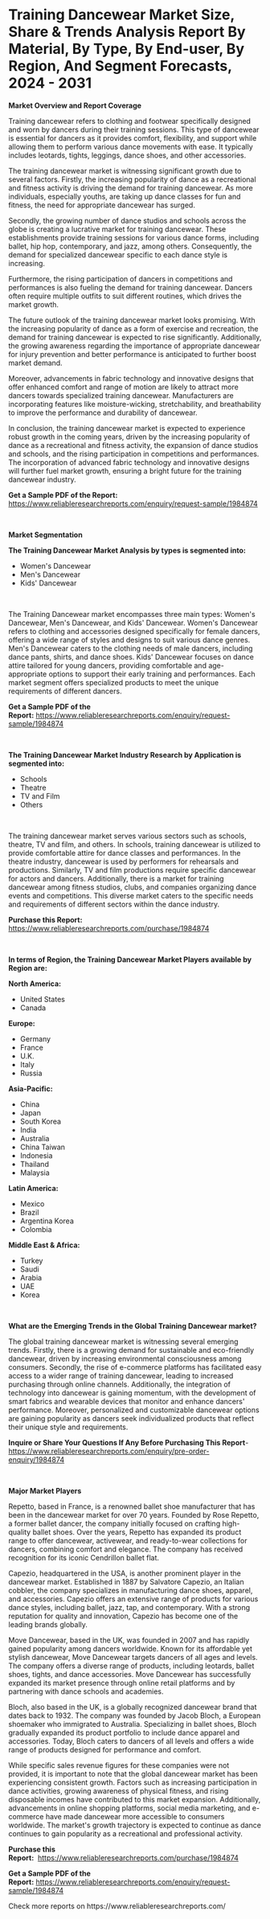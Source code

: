 <p><h1>Training Dancewear Market Size, Share & Trends Analysis Report By Material, By Type, By End-user, By Region, And Segment Forecasts, 2024 - 2031</h1></p><p><strong>Market Overview and Report Coverage</strong></p>
<p><p>Training dancewear refers to clothing and footwear specifically designed and worn by dancers during their training sessions. This type of dancewear is essential for dancers as it provides comfort, flexibility, and support while allowing them to perform various dance movements with ease. It typically includes leotards, tights, leggings, dance shoes, and other accessories.</p><p>The training dancewear market is witnessing significant growth due to several factors. Firstly, the increasing popularity of dance as a recreational and fitness activity is driving the demand for training dancewear. As more individuals, especially youths, are taking up dance classes for fun and fitness, the need for appropriate dancewear has surged.</p><p>Secondly, the growing number of dance studios and schools across the globe is creating a lucrative market for training dancewear. These establishments provide training sessions for various dance forms, including ballet, hip hop, contemporary, and jazz, among others. Consequently, the demand for specialized dancewear specific to each dance style is increasing.</p><p>Furthermore, the rising participation of dancers in competitions and performances is also fueling the demand for training dancewear. Dancers often require multiple outfits to suit different routines, which drives the market growth.</p><p>The future outlook of the training dancewear market looks promising. With the increasing popularity of dance as a form of exercise and recreation, the demand for training dancewear is expected to rise significantly. Additionally, the growing awareness regarding the importance of appropriate dancewear for injury prevention and better performance is anticipated to further boost market demand.</p><p>Moreover, advancements in fabric technology and innovative designs that offer enhanced comfort and range of motion are likely to attract more dancers towards specialized training dancewear. Manufacturers are incorporating features like moisture-wicking, stretchability, and breathability to improve the performance and durability of dancewear.</p><p>In conclusion, the training dancewear market is expected to experience robust growth in the coming years, driven by the increasing popularity of dance as a recreational and fitness activity, the expansion of dance studios and schools, and the rising participation in competitions and performances. The incorporation of advanced fabric technology and innovative designs will further fuel market growth, ensuring a bright future for the training dancewear industry.</p></p>
<p><strong>Get a Sample PDF of the Report:</strong> <a href="https://www.reliableresearchreports.com/enquiry/request-sample/1984874">https://www.reliableresearchreports.com/enquiry/request-sample/1984874</a></p>
<p>&nbsp;</p>
<p><strong>Market Segmentation</strong></p>
<p><strong>The Training Dancewear Market Analysis by types is segmented into:</strong></p>
<p><ul><li>Women's Dancewear</li><li>Men's Dancewear</li><li>Kids' Dancewear</li></ul></p>
<p>&nbsp;</p>
<p><p>The Training Dancewear market encompasses three main types: Women's Dancewear, Men's Dancewear, and Kids' Dancewear. Women's Dancewear refers to clothing and accessories designed specifically for female dancers, offering a wide range of styles and designs to suit various dance genres. Men's Dancewear caters to the clothing needs of male dancers, including dance pants, shirts, and dance shoes. Kids' Dancewear focuses on dance attire tailored for young dancers, providing comfortable and age-appropriate options to support their early training and performances. Each market segment offers specialized products to meet the unique requirements of different dancers.</p></p>
<p><strong>Get a Sample PDF of the Report:</strong>&nbsp;<a href="https://www.reliableresearchreports.com/enquiry/request-sample/1984874">https://www.reliableresearchreports.com/enquiry/request-sample/1984874</a></p>
<p>&nbsp;</p>
<p><strong>The Training Dancewear Market Industry Research by Application is segmented into:</strong></p>
<p><ul><li>Schools</li><li>Theatre</li><li>TV and Film</li><li>Others</li></ul></p>
<p>&nbsp;</p>
<p><p>The training dancewear market serves various sectors such as schools, theatre, TV and film, and others. In schools, training dancewear is utilized to provide comfortable attire for dance classes and performances. In the theatre industry, dancewear is used by performers for rehearsals and productions. Similarly, TV and film productions require specific dancewear for actors and dancers. Additionally, there is a market for training dancewear among fitness studios, clubs, and companies organizing dance events and competitions. This diverse market caters to the specific needs and requirements of different sectors within the dance industry.</p></p>
<p><strong>Purchase this Report:</strong>&nbsp; <a href="https://www.reliableresearchreports.com/purchase/1984874">https://www.reliableresearchreports.com/purchase/1984874</a></p>
<p>&nbsp;</p>
<p><strong>In terms of Region, the Training Dancewear Market Players available by Region are:</strong></p>
<p>
    <p> <strong> North America: </strong>
        <ul>
            <li>United States</li>
            <li>Canada</li>
        </ul>
        </p> 
    <p> <strong> Europe: </strong>
        <ul>
            <li>Germany</li>
            <li>France</li>
            <li>U.K.</li>
            <li>Italy</li>
            <li>Russia</li>
        </ul>
        </p> 
    <p> <strong> Asia-Pacific: </strong>
        <ul>
            <li>China</li>
            <li>Japan</li>
            <li>South Korea</li>
            <li>India</li>
            <li>Australia</li>
            <li>China Taiwan</li>
            <li>Indonesia</li>
            <li>Thailand</li>
            <li>Malaysia</li>
        </ul>
        </p> 
    <p> <strong> Latin America: </strong>
        <ul>
            <li>Mexico</li>
            <li>Brazil</li>
            <li>Argentina Korea</li>
            <li>Colombia</li>
        </ul>
        </p> 
    <p> <strong> Middle East & Africa: </strong>
        <ul>
            <li>Turkey</li>
            <li>Saudi</li>
            <li>Arabia</li>
            <li>UAE</li>
            <li>Korea</li>
        </ul>
    </p>
    </p>
<p>&nbsp;</p>
<p><strong>What are the Emerging Trends in the Global Training Dancewear market?</strong></p>
<p><p>The global training dancewear market is witnessing several emerging trends. Firstly, there is a growing demand for sustainable and eco-friendly dancewear, driven by increasing environmental consciousness among consumers. Secondly, the rise of e-commerce platforms has facilitated easy access to a wider range of training dancewear, leading to increased purchasing through online channels. Additionally, the integration of technology into dancewear is gaining momentum, with the development of smart fabrics and wearable devices that monitor and enhance dancers' performance. Moreover, personalized and customizable dancewear options are gaining popularity as dancers seek individualized products that reflect their unique style and requirements.</p></p>
<p><strong>Inquire or Share Your Questions If Any Before Purchasing This Report</strong>- <a href="https://www.reliableresearchreports.com/enquiry/pre-order-enquiry/1984874">https://www.reliableresearchreports.com/enquiry/pre-order-enquiry/1984874</a></p>
<p>&nbsp;</p>
<p><strong>Major Market Players</strong></p>
<p><p>Repetto, based in France, is a renowned ballet shoe manufacturer that has been in the dancewear market for over 70 years. Founded by Rose Repetto, a former ballet dancer, the company initially focused on crafting high-quality ballet shoes. Over the years, Repetto has expanded its product range to offer dancewear, activewear, and ready-to-wear collections for dancers, combining comfort and elegance. The company has received recognition for its iconic Cendrillon ballet flat.</p><p>Capezio, headquartered in the USA, is another prominent player in the dancewear market. Established in 1887 by Salvatore Capezio, an Italian cobbler, the company specializes in manufacturing dance shoes, apparel, and accessories. Capezio offers an extensive range of products for various dance styles, including ballet, jazz, tap, and contemporary. With a strong reputation for quality and innovation, Capezio has become one of the leading brands globally.</p><p>Move Dancewear, based in the UK, was founded in 2007 and has rapidly gained popularity among dancers worldwide. Known for its affordable yet stylish dancewear, Move Dancewear targets dancers of all ages and levels. The company offers a diverse range of products, including leotards, ballet shoes, tights, and dance accessories. Move Dancewear has successfully expanded its market presence through online retail platforms and by partnering with dance schools and academies.</p><p>Bloch, also based in the UK, is a globally recognized dancewear brand that dates back to 1932. The company was founded by Jacob Bloch, a European shoemaker who immigrated to Australia. Specializing in ballet shoes, Bloch gradually expanded its product portfolio to include dance apparel and accessories. Today, Bloch caters to dancers of all levels and offers a wide range of products designed for performance and comfort.</p><p>While specific sales revenue figures for these companies were not provided, it is important to note that the global dancewear market has been experiencing consistent growth. Factors such as increasing participation in dance activities, growing awareness of physical fitness, and rising disposable incomes have contributed to this market expansion. Additionally, advancements in online shopping platforms, social media marketing, and e-commerce have made dancewear more accessible to consumers worldwide. The market's growth trajectory is expected to continue as dance continues to gain popularity as a recreational and professional activity.</p></p>
<p><strong>Purchase this Report:</strong>&nbsp;&nbsp;<a href="https://www.reliableresearchreports.com/purchase/1984874">https://www.reliableresearchreports.com/purchase/1984874</a></p>
<p></p>
<p><strong>Get a Sample PDF of the Report:</strong>&nbsp;<a href="https://www.reliableresearchreports.com/enquiry/request-sample/1984874">https://www.reliableresearchreports.com/enquiry/request-sample/1984874</a></p>
<p>Check more reports on https://www.reliableresearchreports.com/</p>